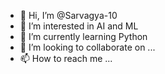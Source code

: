 - 👋 Hi, I’m @Sarvagya-10
- 👀 I’m interested in AI and ML
- 🌱 I’m currently learning Python
- 💞️ I’m looking to collaborate on ...
- 📫 How to reach me ...

<!---
Sarvagya-10/Sarvagya-10 is a ✨ special ✨ repository because its `README.md` (this file) appears on your GitHub profile.
You can click the Preview link to take a look at your changes.
--->
